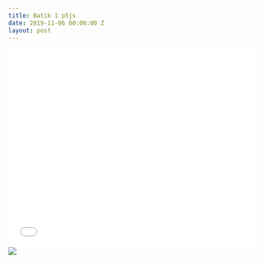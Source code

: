 ```yaml
---
title: Batik 1 p5js
date: 2019-11-06 00:00:00 Z
layout: post
---
```


<iframe width="100%" height="400" src="{{site.url}}/assets/em/sketch_3/index.html" frameborder="0">
</iframe>

<img src="{{relativeurl}}/assets/em/sketch_3/3cc8d61f56c10b446037c2e116e01174.jpg">
